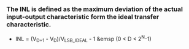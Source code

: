 ### The INL is defined as the maximum deviation of the actual input-output characteristic form the ideal transfer characteristic.
  - INL = (V<sub>D+1</sub> - V<sub>D</sub>)/V<sub>LSB_IDEAL</sub> - 1   &emsp   (0 < D < 2<sup>N</sup>-1)
